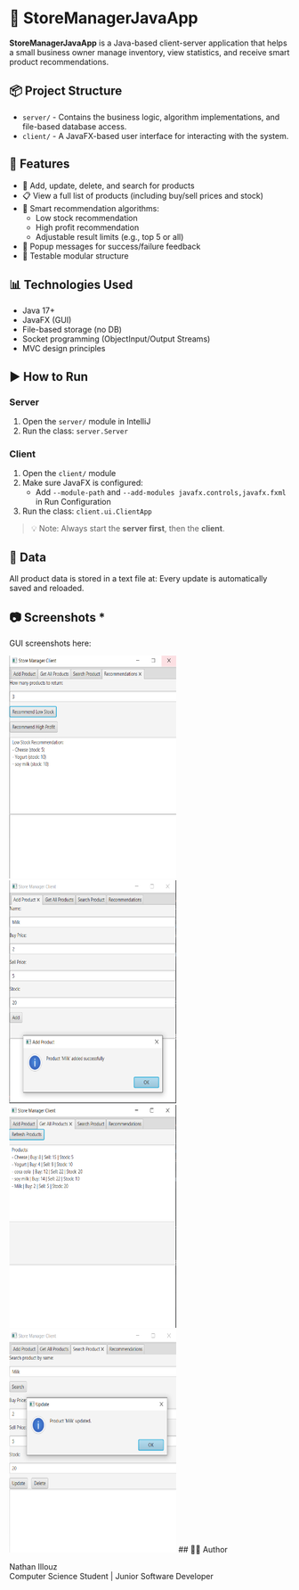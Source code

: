 # 🛒 StoreManagerJavaApp

**StoreManagerJavaApp** is a Java-based client-server application that helps a small business owner manage inventory, view statistics, and receive smart product recommendations.

## 📦 Project Structure

- `server/` - Contains the business logic, algorithm implementations, and file-based database access.
- `client/` - A JavaFX-based user interface for interacting with the system.

## 🧠 Features

- 🔄 Add, update, delete, and search for products
- 📋 View a full list of products (including buy/sell prices and stock)
- 🧠 Smart recommendation algorithms:
    - Low stock recommendation
    - High profit recommendation
    - Adjustable result limits (e.g., top 5 or all)
- 🔔 Popup messages for success/failure feedback
- 🧪 Testable modular structure

## 📊 Technologies Used

- Java 17+
- JavaFX (GUI)
- File-based storage (no DB)
- Socket programming (ObjectInput/Output Streams)
- MVC design principles

## ▶️ How to Run

### Server

1. Open the `server/` module in IntelliJ
2. Run the class: `server.Server`

### Client

1. Open the `client/` module
2. Make sure JavaFX is configured:
    - Add `--module-path` and `--add-modules javafx.controls,javafx.fxml` in Run Configuration
3. Run the class: `client.ui.ClientApp`

> 💡 Note: Always start the **server first**, then the **client**.

## 📁 Data

All product data is stored in a text file at:
Every update is automatically saved and reloaded.

## 📷 Screenshots *

GUI screenshots here:


<img alt="Algorithm Recomandation" height="400" src="img.png" width="300"/>
<img alt="Add Product" height="400" src="img_1.png" width="300"/>
<img alt="Show all product" height="400" src="img_2.png" width="300"/>
<img alt="Search + Upadte/Delete Product" height="400" src="img_3.png" width="300"/>
## 👨‍💻 Author

Nathan Illouz  
Computer Science Student | Junior Software Developer  